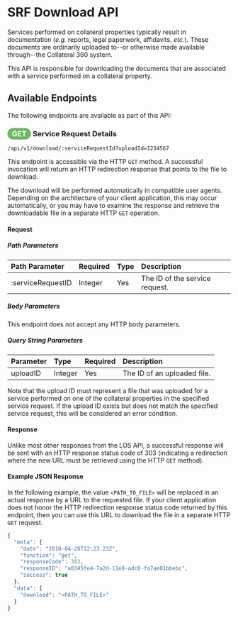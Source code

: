 # SRF Download API

Services performed on collateral properties typically result
in documentation (_e.g._ reports, legal paperwork, affidavits,
_etc._). These documents are ordinarily uploaded to--or
otherwise made available through--the Collateral 360 system.

This API is responsible for downloading the documents that
are associated with a service performed on a collateral
property.

## Available Endpoints

The following endpoints are available as part of this API:

### <span style="background-color: #72b566; font-weight: bold; color: #ffffff; padding: 3px 10px; border-radius: 14px;">GET</span> **Service Request Details**

```text
/api/v1/download/:serviceRequestId?uploadId=1234567
```

This endpoint is accessible via the HTTP `GET` method. A
successful invocation will return an HTTP redirection
response that points to the file to download.

The download will be performed automatically in compatible
user agents. Depending on the architecture of your client
application, this may occur automatically, or you may have
to examine the response and retrieve the downloadable file
in a separate HTTP `GET` operation.

#### Request

##### Path Parameters

| Path Parameter | Required | Type | Description |
| :--- | :--- | :--- | :--- |
| :serviceRequestID | Integer | Yes | The ID of the service request. |

##### Body Parameters

This endpoint does not accept any HTTP body parameters.

##### Query String Parameters

| Parameter | Type | Required | Description |
| :--- | :--- | :--- | :--- |
| uploadID | Integer | Yes | The ID of an uploaded file. |

Note that the upload ID must represent a file that was uploaded
for a service performed on one of the collateral properties
in the specified service request. If the upload ID exists
but does not match the specified service request, this will
be considered an error condition.

#### Response

Unlike most other responses from the LOS API, a successful
response will be sent with an HTTP response status code of
303 (indicating a redirection where the new URL must be
retrieved using the HTTP `GET` method).

#### Example JSON Response

In the following example, the value `<PATH_TO_FILE>` will
be replaced in an actual response by a URL to the requested
file. If your client application does not honor the HTTP
redirection response status code returned by this endpoint,
then you can use this URL to download the file in a separate
HTTP `GET` request.

```javascript
{
  "meta": {
    "date": "2018-04-28T12:23:23Z",
    "function": "get",
    "responseCode": 303,
    "responseID": "a0345fe4-7a2d-11e8-adc0-fa7ae01bbebc",
    "success": true
  },
  "data": {
    "download": "<PATH_TO_FILE>"
  }
}
```
